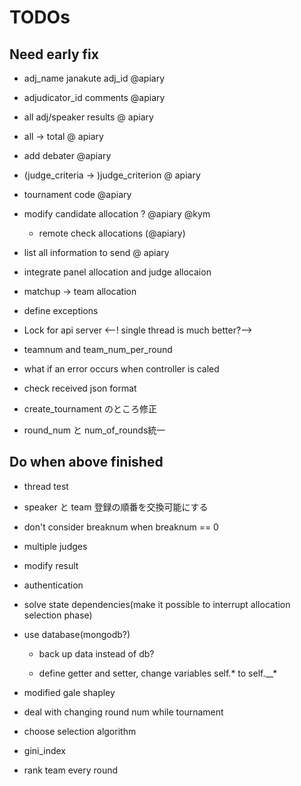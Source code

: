 # TODOs

## Need early fix

* adj_name janakute adj_id @apiary

* adjudicator_id comments @apiary

* all adj/speaker results @ apiary

* all -> total @ apiary

* add debater @apiary

* (judge_criteria -> )judge_criterion @ apiary

* tournament code @apiary

* modify candidate allocation ? @apiary @kym

	* remote check allocations (@apiary)

* list all information to send @ apiary

* integrate panel allocation and judge allocaion

* matchup -> team allocation

* define exceptions

* Lock for api server <--! single thread is much better?-->

* teamnum and team_num_per_round

* what if an error occurs when controller is caled

* check received json format

* create_tournament のところ修正

* round_num と num_of_rounds統一

## Do when above finished

* thread test

* speaker と team 登録の順番を交換可能にする

* don't consider breaknum when breaknum == 0

* multiple judges

* modify result

* authentication

* solve state dependencies(make it possible to interrupt allocation selection phase)

* use database(mongodb?)

	* back up data instead of db?

	* define getter and setter, change variables self.* to self.__*

* modified gale shapley

* deal with changing round num while tournament

* choose selection algorithm

* gini_index

* rank team every round